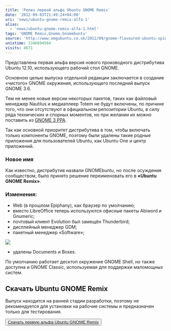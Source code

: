 ```yaml
---
title: 'Релиз первой альфа Ubuntu GNOME Remix'
date: '2012-09-03T21:49:24+04:00'
uri: 'news/ubuntu-gnome-remix-alfa-1'
alias: 
  - 'news/ubuntu-gnome-remix-alfa-1.html'
tags: 'GNOME Remix,Gnome,Gnomebuntu'
source: 'http://www.omgubuntu.co.uk/2012/09/gnome-flavoured-ubuntu-spin-releases-alpha'
unixtime: 1346694564
visits: 4671
---
```

Представлена первая альфа версия нового производного дистрибутива Ubuntu 12.10, использующего рабочий стол GNOME.

Основною целью выпуска отдельной редакции заключается в создание «чистого» GNOME окружения, использующего последний выпуск GNOME 3.6.

Тем не менее новые версии некоторых пакетов, таких как файловый менеджер Nautilus и медиаплеер Totem не будут включены, по причине того, что они отсутствуют в официальном репозитории Ubuntu, в силу ряда технических и спорных моментов, но при желании их можно поставить из [GNOME 3 PPA](https://launchpad.net/~gnome3-team/+archive/gnome3).

Так как основной приоритет дистрибутива в том, чтобы включать только компоненты GNOME, поэтому были удалены такие родные приложения для пользователей Ubuntu, как Ubuntu One и центр приложений.

### Новое имя

Как известно, дистрибутив назвали GNOMEbuntu, но после осуждения сообществом, было принято решение переименовать его в **«Ubuntu GNOME Remix»**.

### Изменения:

*   Web (в прошлом Epiphany), как браузер по умолчанию;
*   вместо LibreOffice теперь используются офисные пакеты Abiword и Gnumeric;
*   почтовый клиент Evolution был замещён Thunderbird;
*   дисплейный менеджер GDM;
*   пакетный менеджер «Software»;

[![](img/2012/09/03/21-00/software-7923136728-o.jpg)](img/2012/09/03/21-00/software-7923136728-o.jpg)

*   удалены Documents и Boxes.

По умолчанию работает десктоп окружение GNOME Shell, но также доступна и GNOME Classic, используемая для поддержки маломощных систем.

## Скачать Ubuntu GNOME Remix

Выпуск находится на ранней стадии разработки, поэтому не рекомендуется для установки на рабочие системы и предназначен только для тестирования.

<button>[Скачать первую альфа Ubuntu GNOME Remix](https://wiki.ubuntu.com/UbuntuGNOME/ReleaseNotes#Download_the_Alpha)</button>
